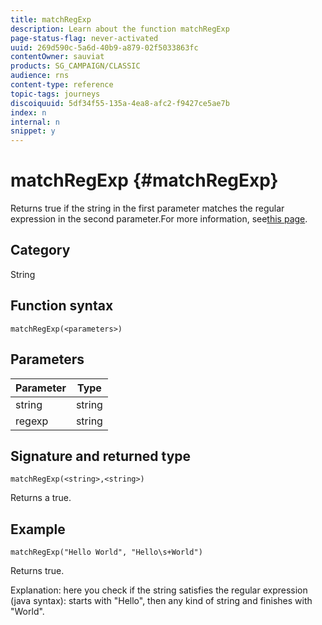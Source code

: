 ```yaml
---
title: matchRegExp
description: Learn about the function matchRegExp
page-status-flag: never-activated
uuid: 269d590c-5a6d-40b9-a879-02f5033863fc
contentOwner: sauviat
products: SG_CAMPAIGN/CLASSIC
audience: rns
content-type: reference
topic-tags: journeys
discoiquuid: 5df34f55-135a-4ea8-afc2-f9427ce5ae7b
index: n
internal: n
snippet: y
---
```


# matchRegExp {#matchRegExp}

Returns true if the string in the first parameter matches the regular expression in the second parameter.For more information, see[this page](https://docs.oracle.com/javase/7/docs/api/java/util/regex/Pattern.html).

## Category

String

## Function syntax

`matchRegExp(<parameters>)`

## Parameters

|Parameter|Type|
|--- |--- |
|string|string|
|regexp|string|

## Signature and returned type

`matchRegExp(<string>,<string>)`

Returns a true.

## Example

`matchRegExp("Hello World", "Hello\s+World")`

Returns true.

Explanation: here you check if the string satisfies the regular expression (java syntax): starts with "Hello", then any kind of string and finishes with "World".

